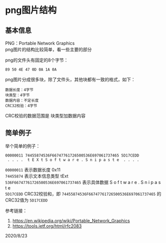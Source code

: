 # png图片结构

基本信息
--------
PNG：Portable Network Graphics  
png图片的结构比较简单，看一些主要的部分  

png的文件头有固定的8个字节：  
```
89 50 4E 47 0D 0A 1A 0A
```

png图片分成很多块，除了文件头，其他块都有一致的格式，如下：  
```
数据长度：4字节
块类型：4字节
数据内容：不定长度
CRC32校验：4字节
```
CRC校验的数据范围是 块类型加数据内容  


简单例子
--------

举个简单的例子：  
```
00000011 74455874536F66747761726500536E697061737465 5D17CEDD
 . . . .  t E X t S o f t w a r e . S n i p a s t e  . . . .
```
`00000011` 表示数据长度 0x11  
`74455874` 表示文本信息类型 tExt  
`536F66747761726500536E697061737465` 表示具体数据 S o f t w a r e . S n i p a s t e  
`5D17CEDD` CRC32校验和，即 `74455874536F66747761726500536E697061737465` 的CRC32值为 `5D17CEDD`  


参考链接：  
1. https://en.wikipedia.org/wiki/Portable_Network_Graphics  
2. https://tools.ietf.org/html/rfc2083  


2020/8/23  
